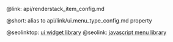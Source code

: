 @link: api/renderstack_item_config.md


@short:
	alias to api/link/ui.menu_type_config.md property

@seolinktop: [ui widget library](https://webix.com)
@seolink: [javascript menu library](https://webix.com/widget/menu/)